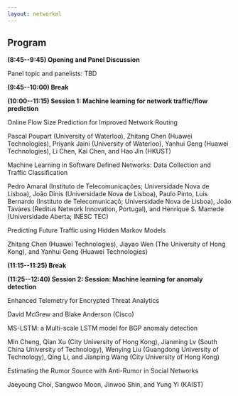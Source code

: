```yaml
---
layout: networkml
---
```



              
## Program ##

__(8:45--9:45) Opening and Panel Discussion__

Panel topic and panelists: TBD

__(9:45--10:00) Break__

__(10:00--11:15) Session 1: Machine learning for network traffic/flow prediction__

Online Flow Size Prediction for Improved Network Routing

Pascal Poupart (University of Waterloo), Zhitang Chen (Huawei Technologies), Priyank Jaini (University of Waterloo), Yanhui Geng (Huawei Technologies), Li Chen, Kai Chen, and Hao Jin (HKUST)

Machine Learning in Software Defined Networks: Data Collection and Traffic Classification

Pedro Amaral (Instituto de Telecomunicações; Universidade Nova de Lisboa), João Dinis (Universidade Nova de Lisboa), Paulo Pinto, Luis Bernardo (Instituto de Telecomunicaçõ; Universidade Nova de Lisboa), João Tavares (Reditus Network Innovation, Portugal), and Henrique S. Mamede (Universidade Aberta; INESC TEC)

Predicting Future Traffic using Hidden Markov Models

Zhitang Chen (Huawei Technologies), Jiayao Wen (The University of Hong Kong), and Yanhui Geng (Huawei Technologies)

__(11:15--11:25) Break__

__(11:25--12:40) Session 2: Session: Machine learning for anomaly detection__

Enhanced Telemetry for Encrypted Threat Analytics

David McGrew and Blake Anderson (Cisco)

MS-LSTM: a Multi-scale LSTM model for BGP anomaly detection

Min Cheng, Qian Xu (City University of Hong Kong), Jianming Lv (South China University of Technology), Wenying Liu (Guangdong University of Technology), Qing Li, and Jianping Wang (City University of Hong Kong)

Estimating the Rumor Source with Anti-Rumor in Social Networks

Jaeyoung Choi, Sangwoo Moon, Jinwoo Shin, and Yung Yi (KAIST)


